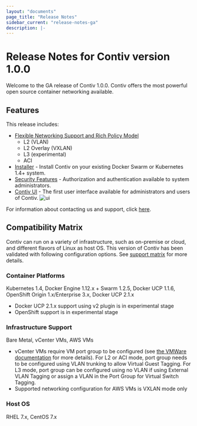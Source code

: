 ```yaml
---
layout: "documents"
page_title: "Release Notes"
sidebar_current: "release-notes-ga"
description: |-
---
```


# Release Notes for Contiv version 1.0.0

Welcome to the GA release of Contiv 1.0.0. Contiv offers the most powerful open source container networking available. 

## Features

This release includes:

- [Flexible Networking Support and Rich Policy Model](https://github.com/contiv/netplugin)
	- L2 (VLAN)
	- L2 Overlay (VXLAN)
	- L3 (experimental)
	- ACI
- [Installer](https://github.com/contiv/install) - Install Contiv on your existing Docker Swarm or Kubernetes 1.4+ system.
- [Security Features](https://github.com/contiv/auth_proxy) - Authorization and authentication available to system administrators.
- [Contiv UI](https://github.com/contiv/contiv-ui) - The first user interface available for administrators and users of Contiv.
![ui](/assets/images/Dashboard.png)


For information about contacting us and support, click [here](/documents/support/index.html).

## Compatibility Matrix
Contiv can run on a variety of infrastructure, such as
on-premise or cloud, and different flavors of Linux as host
OS. This version of Contiv has been validated with following
configuration options. See [support
matrix](/documents/support/supportmatrix.html) for more
details.

### Container Platforms
Kubernetes 1.4, Docker Engine 1.12.x + Swarm 1.2.5, Docker UCP 1.1.6, OpenShift Origin 1.x/Enterprise 3.x, Docker UCP 2.1.x 

- Docker UCP 2.1.x support using v2 plugin is in experimental stage
- OpenShift support is in experimental stage

### Infrastructure Support
Bare Metal, vCenter VMs, AWS VMs

- vCenter VMs require VM port group to be configured (see [the VMWare documentation](https://pubs.vmware.com/vsphere-65/index.jsp?topic=%2Fcom.vmware.vsphere.networking.doc%2FGUID-D5960C77-0D19-4669-A00C-B05D58A422F8.html) for more details). For L2 or ACI mode, port group needs to be configured using VLAN trunking to allow Virtual Guest Tagging. For L3 mode, port group can be configured using no VLAN if using External VLAN Tagging or assign a VLAN in the Port Group for Virtual Switch Tagging.
- Supported networking configuration for AWS VMs is VXLAN mode only

### Host OS
RHEL 7.x, CentOS 7.x
